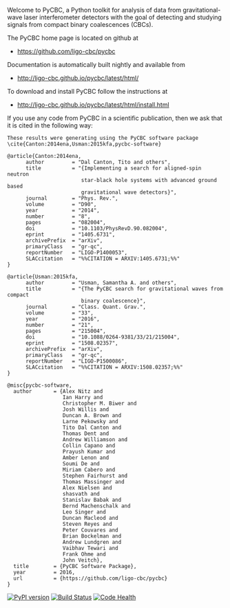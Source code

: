 Welcome to PyCBC, a Python toolkit for analysis of data from gravitational-wave
laser interferometer detectors with the goal of detecting and studying signals
from compact binary coalescences (CBCs).

The PyCBC home page is located on github at

 * https://github.com/ligo-cbc/pycbc

Documentation is automatically built nightly and available from

 * http://ligo-cbc.github.io/pycbc/latest/html/

To download and install PyCBC follow the instructions at

  * http://ligo-cbc.github.io/pycbc/latest/html/install.html

If you use any code from PyCBC in a scientific publication, then we ask that
it is cited in the following way:

```
These results were generating using the PyCBC software package
\cite{Canton:2014ena,Usman:2015kfa,pycbc-software}

@article{Canton:2014ena,
      author         = "Dal Canton, Tito and others",
      title          = "{Implementing a search for aligned-spin neutron
                        star-black hole systems with advanced ground based
                        gravitational wave detectors}",
      journal        = "Phys. Rev.",
      volume         = "D90",
      year           = "2014",
      number         = "8",
      pages          = "082004",
      doi            = "10.1103/PhysRevD.90.082004",
      eprint         = "1405.6731",
      archivePrefix  = "arXiv",
      primaryClass   = "gr-qc",
      reportNumber   = "LIGO-P1400053",
      SLACcitation   = "%%CITATION = ARXIV:1405.6731;%%"
}

@article{Usman:2015kfa,
      author         = "Usman, Samantha A. and others",
      title          = "{The PyCBC search for gravitational waves from compact
                        binary coalescence}",
      journal        = "Class. Quant. Grav.",
      volume         = "33",
      year           = "2016",
      number         = "21",
      pages          = "215004",
      doi            = "10.1088/0264-9381/33/21/215004",
      eprint         = "1508.02357",
      archivePrefix  = "arXiv",
      primaryClass   = "gr-qc",
      reportNumber   = "LIGO-P1500086",
      SLACcitation   = "%%CITATION = ARXIV:1508.02357;%%"
}

@misc{pycbc-software,
  author       = {Alex Nitz and
                  Ian Harry and
                  Christopher M. Biwer and
                  Josh Willis and
                  Duncan A. Brown and
                  Larne Pekowsky and
                  Tito Dal Canton and
                  Thomas Dent and
                  Andrew Williamson and
                  Collin Capano and
                  Prayush Kumar and
                  Amber Lenon and
                  Soumi De and
                  Miriam Cabero and
                  Stephen Fairhurst and
                  Thomas Massinger and
                  Alex Nielsen and
                  shasvath and
                  Stanislav Babak and
                  Bernd Machenschalk and
                  Leo Singer and
                  Duncan Macleod and
                  Steven Reyes and
                  Peter Couvares and
                  Brian Bockelman and
                  Andrew Lundgren and
                  Vaibhav Tewari and
                  Frank Ohme and
                  John Veitch},
  title        = {PyCBC Software Package},
  year         = 2016,
  url          = {https://github.com/ligo-cbc/pycbc}
}
```

[![PyPI version](https://badge.fury.io/py/pycbc.svg)](http://badge.fury.io/py/pycbc)
[![Build Status](https://travis-ci.org/ligo-cbc/pycbc.svg?branch=master)](https://travis-ci.org/ligo-cbc/pycbc)
[![Code Health](https://landscape.io/github/ligo-cbc/pycbc/master/landscape.svg?style=flat)](https://landscape.io/github/ligo-cbc/pycbc/master)
